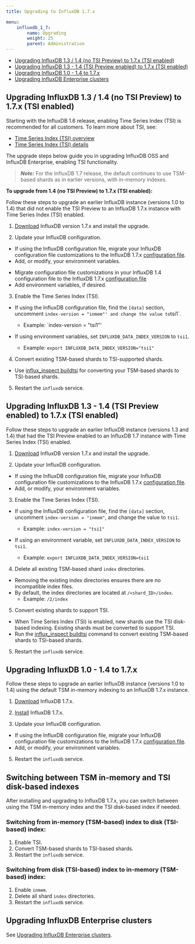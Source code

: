 ```yaml
---
title: Upgrading to InfluxDB 1.7.x

menu:
    influxdb_1_7:
        name: Upgrading
        weight: 25
        parent: Administration
---
```


-   [Upgrading InfluxDB 1.3 / 1.4 (no TSI Preview) to 1.7.x (TSI enabled)](#upgrading-influxdb-1-3-1-4-no-tsi-preview-to-1-7-x-tsi-enabled)
-   [Upgrading InfluxDB 1.3 - 1.4 (TSI Preview enabled) to 1.7.x (TSI enabled)](#upgrading-influxdb-1-3-1-4-tsi-preview-enabled-to-1-7-x-tsi-enabled)
-   [Upgrading InfluxDB 1.0 - 1.4 to 1.7.x](#upgrading-influxdb-1-0-1-4-to-1-7-x)
-   [Upgrading InfluxDB Enterprise clusters](#upgrading-influxdb-enterprise-clusters)

## Upgrading InfluxDB 1.3 / 1.4 (no TSI Preview) to 1.7.x (TSI enabled)

Starting with the InfluxDB 1.6 release, enabling Time Series Index (TSI) is recommended for all customers. To learn more about TSI, see:

-   [Time Series Index (TSI) overview](/influxdb/v1.7/concepts/time-series-index/)
-   [Time Series Index (TSI) details](/influxdb/v1.7/concepts/tsi-details/)

The upgrade steps below guide you in upgrading InfluxDB OSS and InfluxDB Enterprise, enabling TSI functionality.

> **_Note:_** For the InfluxDB 1.7 release, the default continues to use TSM-based shards as in earlier versions, with in-memory indexes.

**To upgrade from 1.4 (no TSI Preview) to 1.7.x (TSI enabled):**

Follow these steps to upgrade an earlier InfluxDB instance (versions 1.0 to 1.4) that did not enable the TSI Preview to an InfluxDB 1.7.x instance with Time Series Index (TSI) enabled.

1. [Download](https://portal.influxdata.com/downloads) InfluxDB version 1.7.x and install the upgrade.

2. Update your InfluxDB configuration.

-   If using the InfluxDB configuration file, migrate your InfluxDB configuration file customizations to the InfluxDB 1.7.x [configuration file](/influxdb/v1.7/administration/config/).
-   Add, or modify, your environment variables.

*   Migrate configuration file customizations in your InfluxDB 1.4 configuration file to the InfluxDB 1.7.x [configuration file](/influxdb/v1.7/administration/config/)
*   Add environment variables, if desired.

3. Enable the Time Series Index (TSI).

-   If using the InfluxDB configuration file, find the `[data]` section, uncomment `index-version = "inmem"' and change the value to`tsi1`.

    -   Example: `index-version = "tsi1"'

-   If using environment variables, set `INFLUXDB_DATA_INDEX_VERSION` to `tsi1`.
    -   Example: `export INFLUXDB_DATA_INDEX_VERSION="tsi1"`

4. Convert existing TSM-based shards to TSI-supported shards.

-   Use [influx_inspect buildtsi](/influxdb/v1.7/tools/influx_inspect/#buildtsi) for converting your TSM-based shards to TSI-based shards.

5. Restart the `influxdb` service.

## Upgrading InfluxDB 1.3 - 1.4 (TSI Preview enabled) to 1.7.x (TSI enabled)

Follow these steps to upgrade an earlier InfluxDB instance (versions 1.3 and 1.4) that had the TSI Preview enabled to an InfluxDB 1.7 instance with Time Series Index (TSI) enabled.

1. [Download](https://portal.influxdata.com/downloads) InfluxDB version
   1.7.x and install the upgrade.

2. Update your InfluxDB configuration.

-   If using the InfluxDB configuration file, migrate your InfluxDB configuration file customizations to the InfluxDB 1.7.x [configuration file](/influxdb/v1.7/administration/config/).
-   Add, or modify, your environment variables.

3. Enable the Time Series Index (TSI).

-   If using the InfluxDB configuration file, find the `[data]` section, uncomment `index-version = "inmem"`, and change the value to `tsi1`.

    -   Example: `index-version = "tsi1"`

-   If using an environment variable, set `INFLUXDB_DATA_INDEX_VERSION` to `tsi1`.
    -   Example: `export INFLUXDB_DATA_INDEX_VERSION=tsi1`

4. Delete all existing TSM-based shard `index` directories.

-   Removing the existing index directories ensures there are no incompatible index files.
-   By default, the index directories are located at `/<shard_ID>/index`.
    -   Example: `/2/index`

5. Convert existing shards to support TSI.

-   When Time Series Index (TSI) is enabled, new shards use the TSI disk-based indexing. Existing shards must be converted to support TSI.
-   Run the [influx_inspect buildtsi](/influxdb/v1.7/tools/influx_inspect/#buildtsi) command to convert existing TSM-based shards to TSI-based shards.

5. Restart the `influxdb` service.

## Upgrading InfluxDB 1.0 - 1.4 to 1.7.x

Follow these steps to upgrade an earlier InfluxDB instance (versions 1.0 to 1.4) using the default TSM in-memory indexing to an InfluxDB 1.7.x instance.

1. [Download](https://portal.influxdata.com/downloads) InfluxDB 1.7.x.

2. [Install](/influxdb/v1.7/introduction/installation) InfluxDB 1.7.x.

3. Update your InfluxDB configuration.

-   If using the InfluxDB configuration file, migrate your InfluxDB configuration file customizations to the InfluxDB 1.7.x [configuration file](/influxdb/v1.7/administration/config/).
-   Add, or modify, your environment variables.

5. Restart the `influxdb` service.

## Switching between TSM in-memory and TSI disk-based indexes

After installing and upgrading to InfluxDB 1.7.x, you can switch between using the TSM in-memory index and the TSI disk-based index if needed.

### Switching from in-memory (TSM-based) index to disk (TSI-based) index:

1. Enable TSI.
2. Convert TSM-based shards to TSI-based shards.
3. Restart the `influxdb` service.

### Switching from disk (TSI-based) index to in-memory (TSM-based) index:

1. Enable `inmem`.
2. Delete all shard `index` directories.
3. Restart the `influxdb` service.

## Upgrading InfluxDB Enterprise clusters

See [Upgrading InfluxDB Enterprise clusters](/enterprise_influxdb/v1.6/administration/upgrading/).
